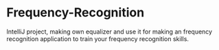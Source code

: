 # Frequency-Recognition

IntelliJ project, making own equalizer and use it for making an frequency recognition application to train your frequency recognition skills.
